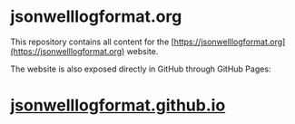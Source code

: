 # jsonwelllogformat.org #

This repository contains all content for the
[https://jsonwelllogformat.org](https://jsonwelllogformat.org) website.

The website is also exposed directly in GitHub through GitHub Pages:

# [jsonwelllogformat.github.io](https://jsonwelllogformat.github.io)
